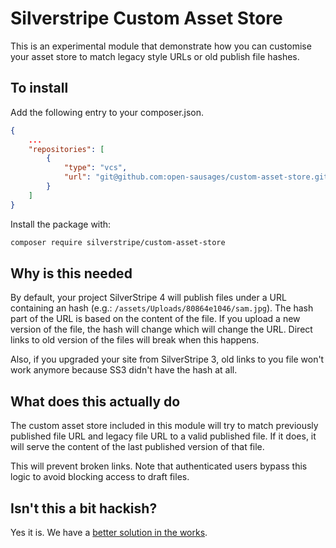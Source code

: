 # Silverstripe Custom Asset Store

This is an experimental module that demonstrate how you can customise your asset store to match legacy style URLs or old publish file hashes.

## To install

Add the following entry to your composer.json.
```json
{
    ...
    "repositories": [
        {
            "type": "vcs",
            "url": "git@github.com:open-sausages/custom-asset-store.git"
        }
    ]
}
```

Install the package with:
```bash
composer require silverstripe/custom-asset-store
```

## Why is this needed

By default, your project SilverStripe 4 will publish files under a URL containing an hash (e.g.: `/assets/Uploads/80864e1046/sam.jpg`). The hash part of the URL is based on the content of the file. If you upload a new version of the file, the hash will change which will change the URL. Direct links to old version of the files will break when this happens.

Also, if you upgraded your site from SilverStripe 3, old links to you file won't work anymore because SS3 didn't have the hash at all.

## What does this actually do

The custom asset store included in this module will try to match previously published file URL and legacy file URL to a valid published file. If it does, it will serve the content of the last published version of that file.

This will prevent broken links. Note that authenticated users bypass this logic to avoid blocking access to draft files. 

## Isn't this a bit hackish?

Yes it is. We have a [better solution in the works](https://github.com/silverstripe/silverstripe-versioned/issues/177).